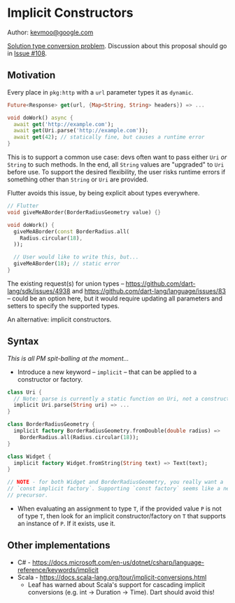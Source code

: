 # Implicit Constructors

Author: kevmoo@google.com

[Solution type conversion problem](https://github.com/dart-lang/language/issues/107).
Discussion about this proposal should go in [Issue #108](https://github.com/dart-lang/language/issues/108).

## Motivation

Every place in `pkg:http` with a `url` parameter types it as `dynamic`.

```dart
Future<Response> get(url, {Map<String, String> headers}) => ...

void doWork() async {
  await get('http://example.com');
  await get(Uri.parse('http://example.com'));
  await get(42); // statically fine, but causes a runtime error
}
```

This is to support a common use case: devs often want to pass either `Uri`
*or* `String` to such methods. In the end, all `String` values are "upgraded"
to `Uri` before use. To support the desired flexibility, the user risks
runtime errors if something other than `String` or `Uri` are provided.

Flutter avoids this issue, by being explicit about types everywhere.

```dart
// Flutter
void giveMeABorder(BorderRadiusGeometry value) {}

void doWork() {
  giveMeABorder(const BorderRadius.all(
    Radius.circular(18),
  ));

  // User would like to write this, but...
  giveMeABorder(18); // static error
}
```

The existing request(s) for union types –
https://github.com/dart-lang/sdk/issues/4938 and
https://github.com/dart-lang/language/issues/83
– could be an option here, but it would require updating all parameters
and setters to specify the supported types.

An alternative: implicit constructors.

## Syntax

*This is all PM spit-balling at the moment...*

* Introduce a new keyword – `implicit` – that can be applied to a constructor or
  factory.

```dart
class Uri {
  // Note: parse is currently a static function on Uri, not a constructor.
  implicit Uri.parse(String uri) => ...
}

class BorderRadiusGeometry {
  implicit factory BorderRadiusGeometry.fromDouble(double radius) =>
    BorderRadius.all(Radius.circular(18));
}

class Widget {
  implicit factory Widget.fromString(String text) => Text(text);
}

// NOTE - for both Widget and BorderRadiusGeometry, you really want a
// `const implicit factory`. Supporting `const factory` seems like a necessary
// precursor.
```

* When evaluating an assignment to type `T`, if the provided value `P` is
  not of type `T`, then look for an implicit constructor/factory on `T` that
  supports an instance of `P`. If it exists, use it.

## Other implementations

* C# - https://docs.microsoft.com/en-us/dotnet/csharp/language-reference/keywords/implicit
* Scala - https://docs.scala-lang.org/tour/implicit-conversions.html
  * Leaf has warned about Scala's support for cascading implicit conversions
    (e.g. int -> Duration -> Time). Dart should avoid this!
